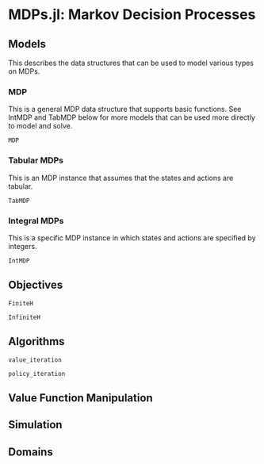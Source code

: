 MDPs.jl: Markov Decision Processes
==================================

## Models

This describes the data structures that can be used to model various types on MDPs.

### MDP

This is a general MDP data structure that supports basic functions. See IntMDP and TabMDP below for more models that can be used more directly to model and solve.

```@docs
MDP
```

### Tabular MDPs

This is an MDP instance that assumes that the states and actions are tabular. 

```@docs
TabMDP
```

### Integral MDPs

This is a specific MDP instance in which states and actions are specified by integers. 

```@docs
IntMDP
```

## Objectives

```@docs
FiniteH
```

```@docs
InfiniteH
```

## Algorithms

```@docs
value_iteration
```

```@docs
policy_iteration
```

## Value Function Manipulation


## Simulation

## Domains
